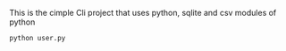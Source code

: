 <!-- simple Python CLI project -->
This is the cimple Cli project that uses python, sqlite and csv modules of python
```shell
python user.py
```